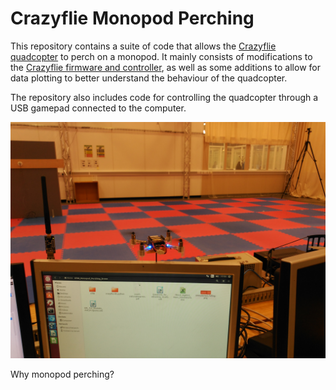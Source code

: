 # Crazyflie Monopod Perching
This repository contains a suite of code that allows the [Crazyflie quadcopter](https://www.bitcraze.io/products/crazyflie-2-1/) to perch on a monopod. It mainly consists of modifications to the [Crazyflie firmware and controller](https://github.com/bitcraze), as well as some additions to allow for data plotting to better understand the behaviour of the quadcopter.

The repository also includes code for controlling the quadcopter through a USB gamepad connected to the computer.

![image](https://github.com/f-rower/Crazyflie-monopod-perching/blob/master/Results/Pictures/2017_08_25/IMG_20170810_175315.jpg?raw=true)

Why monopod perching?
